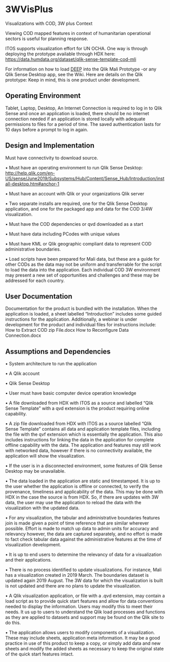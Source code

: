 # 3WVisPlus
Visualizations with COD, 3W plus Context 

Viewing COD mapped features in context of humanitarian operational sectors is useful for planning response. 

ITOS supports visualization effort for UN OCHA. One way is through deploying the prototype available through HDX here:
https://data.humdata.org/dataset/qlik-sense-template-cod-mli

For information on how to load [DEEP](https://beta.thedeep.io/) into the Qlik Mali Prototype -or any Qlik Sense Desktop app, see the Wiki. Here are details on the Qlik prototype:
Keep in mind, this is one product under development. 

## Operating Environment
Tablet, Laptop, Desktop, An Internet Connection is required to log in to Qlik Sense and once an application is loaded, there should be no internet connection needed if an application is stored locally with adequate permissions to files for a period of time. The saved authentication lasts for 10 days before a prompt to log in again.

## Design and Implementation
Must have connectivity to download source.

•	Must have an operating environment to run Qlik Sense Desktop: http://help.qlik.com/en-US/sense/June2019/Subsystems/Hub/Content/Sense_Hub/Introduction/install-desktop.htm#anchor-1

•	Must have an account with Qlik or your organizations Qlik server 

•	Two separate installs are required, one for the Qlik Sense Desktop application, and one for the packaged app and data for the COD 3/4W visualization.

•	Must have the COD dependencies or qvd downloaded as a start

•	Must have data including PCodes with unique values

•	Must have KML or Qlik geographic compliant data to represent COD administrative boundaries.

•	Load scripts have been prepared for Mali data, but these are a guide for other CODs as the data may not be uniform and transferrable for the script to load the data into the application. Each individual COD 3W environment may present a new set of opportunities and challenges and these may be addressed for each country.

## User Documentation
Documentation for the product is bundled with the installation. When the application is loaded, a sheet labelled “Introduction” includes some guided instructions for the application.
Additionally, a webinar is under development for the product and individual files for instructions include:
How to Extract COD zip File.docx
How to Reconfigure Data Connection.docx

## Assumptions and Dependencies
•	System architecture to run the application

•	A Qlik account

•	Qlik Sense Desktop

•	User must have basic computer device operation knowledge

•	A file downloaded from HDX with ITOS as a source and labelled “Qlik Sense Template” with a qvd extension is the product requiring online capability. 

•	A zip file downloaded from HDX with ITOS as a source labelled “Qlik Sense Template” contains all data and application template files, including the file with the qvf extension which is essentially the application. This also includes instructions for linking the data in the application for complete offline capability with the data. The application and features may still work with networked data, however if there is no connectivity available, the application will show the visualization. 

•	If the user is in a disconnected environment, some features of Qlik Sense Desktop may be unavailable.

•	The data loaded in the application are static and timestamped. It is up to the user whether the application is offline or connected, to verify the provenance, timeliness and applicability of the data. This may be done with HDX in the case the source is from HDX. So, if there are updates with 3W data, the user may use the application to reload the data with the visualization with the updated data.

•	For any visualization, the tabular and administrative boundaries features join is made given a point of time reference that are similar wherever possible. Effort is made to match up data to admin units for accuracy and relevancy however, the data are captured separately, and no effort is made to fact check tabular data against the administrative features at the time of visualization development.

•	It is up to end users to determine the relevancy of data for a visualization and their applications.

•	There is no process identified to update visualizations. For instance, Mali has a visualization created in 2019 March. The boundaries dataset is updated again 2019 August. The 3W data for which the visualization is built is not updated and there are no plans to update the visualization.

•	A Qlik visualization application, or file with a .qvd extension, may contain a load script as to provide quick start features and allow for data conventions needed to display the information. Users may modify this to meet their needs. It us up to users to understand the Qlik load processes and functions as they are applied to datasets and support may be found on the Qlik site to do this. 

•	The application allows users to modify components of a visualization. These may include sheets, application meta information. It may be a good practice in use of this product to keep a copy, or simply add data and new sheets and modify the added sheets as necessary to keep the original state of the quick start features intact. 

